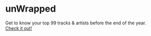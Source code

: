 # unWrapped

Get to know your top 99 tracks & artists before the end of the year.<br>
[Check it out!](https://unwrapped.top)
